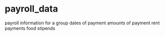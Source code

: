 # payroll_data
payroll information for a group
dates of payment
amounts of payment
rent payments
food stipends
